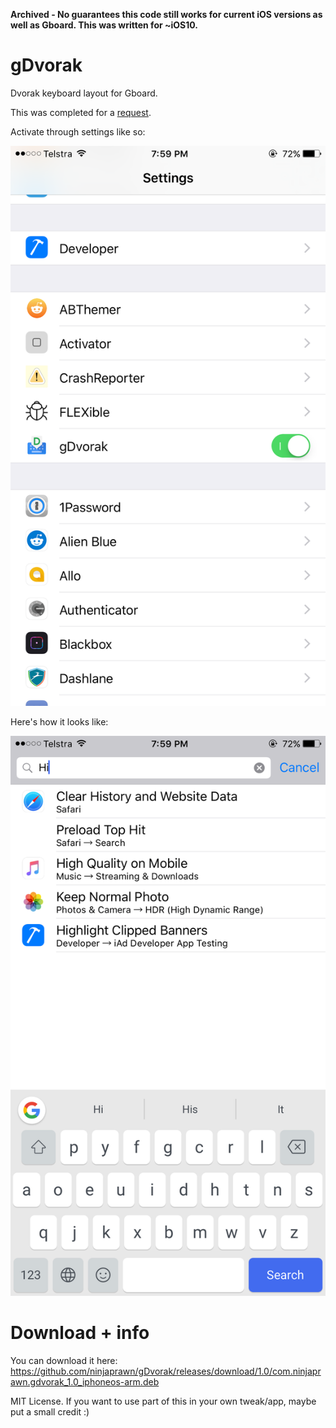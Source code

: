 **Archived - No guarantees this code still works for current iOS versions as well as Gboard. This was written for ~iOS10.**  

# gDvorak
Dvorak keyboard layout for Gboard.

This was completed for a [request](https://www.reddit.com/r/TweakBounty/comments/53zu4v/50_dvorak_layout_for_gboard/).

Activate through settings like so:

![settings](images/1.jpg)

Here's how it looks like:

![preview](images/2.jpg)

# Download + info
You can download it here: https://github.com/ninjaprawn/gDvorak/releases/download/1.0/com.ninjaprawn.gdvorak_1.0_iphoneos-arm.deb

MIT License. If you want to use part of this in your own tweak/app, maybe put a small credit :)
